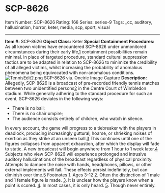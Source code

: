 # SCP-8626
Item Number: SCP-8626
Rating: 168
Series: series-9
Tags: _cc, auditory, hallucination, horror, keter, media, scp, sport, visual

---

**Item #:** SCP-8626
**Object Class:** Keter
**Special Containment Procedures:** As all known victims have encountered SCP-8626 under unmonitored circumstances during their early life,[1](javascript:;) containment possibilities remain minimal.
In place of targeted procedure, standard cultural suppression tactics are to be adapted in relation to SCP-8626 to minimize the credibility of all alleged victims, whilst increasing the probability of anomalous phenomena being equivocated with non-anomalous conditions.
![TennisEdit2.png](https://scp-wiki.wdfiles.com/local--files/scp-8626/TennisEdit2.png)
SCP-8626 via. Oneiric Image Capture
**Description:** Allegedly, SCP-8626 is a broadcast of pre-recorded friendly tennis matches between two unidentified persons[2](javascript:;) in the Centre Court of Wimbledon stadium. While generally adhering to the standard procedure for such an event, SCP-8626 deviates in the following ways:
  * There is no ball;
  * There is no chair umpire;
  * The audience consists entirely of children, who watch in silence.

In every account, the game will progress to a tiebreaker with the players in deadlock, producing increasingly guttural, hoarse, or shrieking noises of exertion as they strike at an unseen ball.[3](javascript:;) This continues until one of the figures collapses from apparent exhaustion, after which the display will fade to static. A new broadcast will begin anywhere from 1 hour to 1 week later.[4](javascript:;)
Subjects who view SCP-8626 will experience prolonged and intrusive auditory hallucinations of the broadcast regardless of physical proximity. Attempts to dampen the noise with hands, headphones, pillows, or other external implements will fail. These effects persist indefinitely, but can diminish over time.[5](javascript:;)
Footnotes
[1](javascript:;). Ages 3-12
[2](javascript:;). Often the distinction of 1 male and 1 female figure is made.
[3](javascript:;). It is unclear how the players know when a point is scored.
[4](javascript:;). In most cases, it is only heard.
[5](javascript:;). Though never entirely.